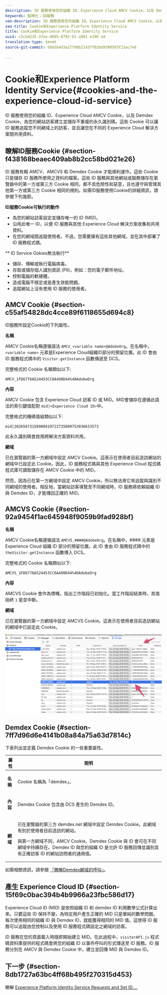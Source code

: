 ```yaml
---
description: ID 服務使用您的組織 ID、Experience Cloud AMCV Cookie，以及 Demdex Cookie，為您的網站訪客建立並儲存不重複的永久識別碼。這些 Cookie 可以讓 ID 服務追蹤您不同網域上的訪客，並且讓您在不同的 Experience Cloud 解決方案間共用資料。
keywords: 點陣化；ID服務
seo-description: ID 服務使用您的組織 ID、Experience Cloud AMCV Cookie，以及 Demdex Cookie，為您的網站訪客建立並儲存不重複的永久識別碼。這些 Cookie 可以讓 ID 服務追蹤您不同網域上的訪客，並且讓您在不同的 Experience Cloud 解決方案間共用資料。
seo-title: Cookie和Experience Platform Identity Service
title: Cookie和Experience Platform Identity Service
uuid: c5cbd235-37ee-4605-8792-b1 a991 e190 ad
translation-type: tm+mt
source-git-commit: 50a5b4d3a27fd8b21437f02bd9390565f23ac7e6

---
```



# Cookie和Experience Platform Identity Service{#cookies-and-the-experience-cloud-id-service}

ID 服務使用您的組織 ID、Experience Cloud AMCV Cookie，以及 Demdex Cookie，為您的網站訪客建立並儲存不重複的永久識別碼。這些 Cookie 可以讓 ID 服務追蹤您不同網域上的訪客，並且讓您在不同的 Experience Cloud 解決方案間共用資料。

## 瞭解ID服務Cookie {#section-f438168beaec409ab8b2cc58bd021e26}

ID 服務有賴 AMCV、AMCVS 和 Demdex Cookie 才能順利運作。這些 Cookie 只是儲存 ID 服務所使用之資料的檔案。這些 ID 服務與其他網站或服務儲存在瀏覽器中的第一方或第三方 Cookie 相同，都不具危險性和惡意，且也遵守與管理其他第一方或第三方 Cookie 相同的規則。如需ID服務使用Cookie的詳細資訊，請參閱下列幾節。

**ID服務Cookie可執行的動作**

* 為您的網站訪客設定並儲存唯一的 ID (MID)。
* 沿用此唯一 ID，以便 ID 服務與其他 Experience Cloud 解決方案收集和共用資料。
* 在您的網域間追蹤使用者。不過，您需要擁有這些其他網域，並在其中部署了 ID 服務程式碼。

** ID Service Ookies無法執行**

* 儲存、傳輸或執行電腦病毒。
* 存取或儲存個人識別資訊 (PII)，例如：您的電子郵件地址。
* 控制電腦的軟硬體。
* 造成電腦不穩定或是產生效能問題。
* 追蹤網站上沒有使用 ID 服務的使用者。

## AMCV Cookie {#section-c55af54828dc4cce89f6118655d694c8}

ID服務所設定Cookie的下列屬性。

**名稱**

AMCV Cookie名稱遵循語法 `AMCV_<variable name>@AdobeOrg`。在名稱中， `<variable name>` 元素是Experience Cloud組織ID部分的預留位置。此 ID 會由 ID 服務程式碼中的 `Visitor.getInstance` 函數傳遞至 DCS。

完整格式的 Cookie 名稱類似以下:

```
AMCV_1FD6776A524453CC0A490D44%40AdobeOrg
```

**內容**

AMCV Cookie 包含 Experience Cloud 訪客 ID 或 MID。MID會儲存在遵循此語法的索引鍵值配對 `mid|<Experience Cloud ID>`中。

完整格式的機碼值組類似以下:

```
mid|20265673158980419722735089753036633573
```

此永久識別碼會啟用跨解決方案資料共用。

**網域**

已在瀏覽器的第一方網域中設定 AMCV Cookie。這表示在使用者目前造訪網站的網域中已設定此 Cookie。因此，ID 服務程式碼與其他 Experience Cloud 程式碼程式庫可讀取儲存在 AMCV Cookie 中的 MID。

然而，因為已在第一方網域中設定 AMCV Cookie，所以無法用它來追蹤與識別不同網域的使用者。相反地，當網站訪客導覽至不同網域時，ID 服務將依賴組織 ID 與 Demdex ID，才能傳回正確的 MID。

## AMCVS Cookie {#section-92a9454f1ac645948f9059b9fad928bf}

**名稱**

AMCV Cookie名稱遵循語法 `AMCVS_####@AdobeOrg`。在名稱中，#### 元素是 Experience Cloud 組織 ID 部分的預留位置。此 ID 會由 ID 服務程式碼中的 `theVisitor.getInstance` 函數傳入 DCS。

完整格式的 Cookie 名稱類似以下:

```
AMCVS_1FD6776A524453CC0A490D44%40AdobeOrg
```

**內容**

AMCVS Cookie 會作為標幟，指出工作階段已初始化。當工作階段結束時，其值始終 `1` 是並中斷。

**網域**

已在瀏覽器的第一方網域中設定 AMCVS Cookie。這表示在使用者目前造訪網站的網域中已設定此 Cookie。

![](assets/AMCVS-cookie.png)

## Demdex Cookie {#section-7ff7d96d6e4141b08a84a75a63d7814c}

下表列出並定義 Demdex Cookie 的一些重要屬性。

<table id="table_18E3CAF3550E4BB6A199736AACE39202"> 
 <thead> 
  <tr> 
   <th colname="col1" class="entry"> 屬性 </th> 
   <th colname="col2" class="entry"> 說明 </th> 
  </tr> 
 </thead>
 <tbody> 
  <tr> 
   <td colname="col1"> <p> <b>名稱</b> </p> </td> 
   <td colname="col2"> <p>Cookie 名稱為「demdex」。 </p> </td> 
  </tr> 
  <tr> 
   <td colname="col1"> <p> <b>內容</b> </p> </td> 
   <td colname="col2"> <p>Demdex Cookie 包含由 DCS 產生的 Demdex ID。 </p> </td> 
  </tr> 
  <tr> 
   <td colname="col1"> <p> <b>網域</b> </p> </td> 
   <td colname="col2"> <p>已在瀏覽器的第三方 demdex.net 網域中設定 Demdex Cookie。此網域有別於使用者目前造訪的網站。 </p> <p>與第一方網域不同，AMCV Cookie、Demdex Cookie 與 ID 會可在不同網域中持續存在。Demdex ID 與您的組織 ID 是允許 ID 服務回傳並識別具有正確訪客 ID 的網站訪問者的通用值。 </p> </td> 
  </tr> 
 </tbody> 
</table>

如需相關資訊，請參閱 [「瞭解Demdex網域的呼叫」](https://marketing.adobe.com/resources/help/en_US/aam/demdex-calls.html)。

## 產生 Experience Cloud ID {#section-15f69c0bac394b4b9966a23fbc586d17}

Experience Cloud ID (MID) 是依照組織 ID 和 demdex ID 利用數學公式計算出來。只要這些 ID 保持不變，為特定用戶產生正確的 MID 只是單純的數學問題。每次使用相同的組織 ID 與 Demdex ID，就能獲得相同的 MID 值。這使得 ID 服務可以追蹤由您控制以及使用 ID 服務程式碼設定之網域的訪客。

ID 服務在您的頁面載入時隨即開始建立 MID。在此過程中，`visitorAPI.js` 程式碼資料庫提供的程式碼會將您的組織 ID 以事件呼叫的形式傳送至 ID 服務。ID 服務分別在 AMCV 與 Demdex Cookie 中，建立並回傳 MID 與 Demdex ID。

## 下一步 {#section-8db1727a63bc4ff68b495f270315d453}

瞭解 [Experience Platform Identity Service Requests and Set ID….](../introduction/id-request.md#concept-2caacebb1d244402816760e9b8bcef6a)
